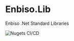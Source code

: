 # Enbiso.Lib
Enbiso .Net Standard Libraries


![Nugets CI/CD](https://github.com/enbiso/Enbiso.NLib/workflows/Nugets%20CI/CD/badge.svg)
